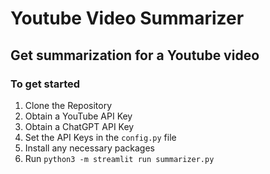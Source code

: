 # Youtube Video Summarizer

## Get summarization for a Youtube video

### To get started
1. Clone the Repository
2. Obtain a YouTube API Key
3. Obtain a ChatGPT API Key
4. Set the API Keys in the `config.py` file
5. Install any necessary packages
6. Run `python3 -m streamlit run summarizer.py`
